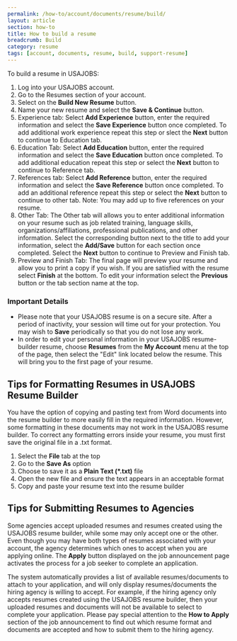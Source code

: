 ```yaml
---
permalink: /how-to/account/documents/resume/build/
layout: article
section: how-to
title: How to build a resume
breadcrumb: Build
category: resume
tags: [account, documents, resume, build, support-resume]
---
```


To build a resume in USAJOBS:

1. Log into your USAJOBS account.
2. Go to the Resumes section of your account.
3. Select on the **Build New Resume** button.
4. Name your new resume and select the **Save & Continue** button.
5. Experience tab: Select **Add Experience** button, enter the required information and select the **Save Experience** button once completed. To add additional work experience repeat this step or slect the **Next** button to continue to Education tab.
6. Education Tab: Select **Add Education** button, enter the required information and select the **Save Education** button once completed. To add additional education repeat this step or select the **Next** button to continue to Reference tab.
7. References tab: Select **Add Reference** button, enter the required information and select the **Save Reference** button once completed. To add an additional reference repeat this step or select the **Next** button to continue to other tab. Note: You may add up to five references on your resume.
8. Other Tab: The Other tab will allows you to enter additional information on your resume such as job related training, language skills, organizations/affiliations, professional publications, and other information. Select the corresponding button next to the title to add your information, select the **Add/Save** button for each section once completed. Select the **Next** button to continue to Preview and Finish tab.
9. Preview and Finish Tab: The final page will preview your resume and allow you to print a copy if you wish. If you are satisfied with the resume select **Finish** at the bottom. To edit your information select the **Previous** button or the tab section name at the top.

### Important Details

* Please note that your USAJOBS resume is on a secure site. After a period of inactivity, your session will time out for your protection. You may wish to **Save** periodically so that you do not lose any work.
* In order to edit your personal information in your USAJOBS resume-builder resume, choose **Resumes** from the **My Account** menu at the top of the page, then select the "Edit" link located below the resume. This will bring you to the first page of your resume.

## Tips for Formatting Resumes in USAJOBS Resume Builder

You have the option of copying and pasting text from Word documents into the resume builder to more easily fill in the required information. However, some formatting in these documents may not work in the USAJOBS resume builder. To correct any formatting errors inside your resume, you must first save the original file in a .txt format.

1. Select the **File** tab at the top
2. Go to the **Save As** option
3. Choose to save it as a **Plain Text (*.txt)** file
4. Open the new file and ensure the text appears in an acceptable format
5. Copy and paste your resume text into the resume builder

## Tips for Submitting Resumes to Agencies

Some agencies accept uploaded resumes and resumes created using the USAJOBS resume builder, while some may only accept one or the other. Even though you may have both types of resumes associated with your account, the agency determines which ones to accept when you are applying online. The **Apply** button displayed on the job announcement page activates the process for a job seeker to complete an application.

The system automatically provides a list of available resumes/documents to attach to your application, and will only display resumes/documents the hiring agency is willing to accept. For example, if the hiring agency only accepts resumes created using the USAJOBS resume builder, then your uploaded resumes and documents will not be available to select to complete your application. Please pay special attention to the **How to Apply** section of the job announcement to find out which resume format and documents are accepted and how to submit them to the hiring agency.
